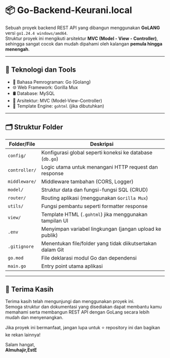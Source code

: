 # 📦 Go-Backend-Keurani.local

Sebuah proyek backend REST API yang dibangun menggunakan **GoLANG** versi `go1.24.4 windows/amd64`.  
Struktur proyek ini mengikuti arsitektur **MVC (Model - View - Controller)**, sehingga sangat cocok dan mudah dipahami oleh kalangan **pemula hingga menengah**.

---

## 🧠 Teknologi dan Tools
- 🔧 Bahasa Pemrograman: Go (Golang)
- 🌐 Web Framework: Gorilla Mux
- 🛢️ Database: MySQL
- 🧩 Arsitektur: MVC (Model-View-Controller)
- 🧱 Template Engine: `gohtml` (jika dibutuhkan)

---

## 🗂️ Struktur Folder

| Folder/File      | Deskripsi                                                                 |
|------------------|--------------------------------------------------------------------------|
| `config/`        | Konfigurasi global seperti koneksi ke database (`db.go`)                |
| `controller/`    | Logic utama untuk menangani HTTP request dan response                   |
| `middleware/`    | Middleware tambahan (CORS, Logger)                                       |
| `model/`         | Struktur data dan fungsi-fungsi SQL (CRUD)                              |
| `router/`        | Routing aplikasi (menggunakan `Gorilla Mux`)                            |
| `utils/`         | Fungsi pembantu seperti formatter response                              |
| `view/`          | Template HTML (`.gohtml`) jika menggunakan tampilan UI                  |
| `.env`           | Menyimpan variabel lingkungan (jangan upload ke publik)                 |
| `.gitignore`     | Menentukan file/folder yang tidak diikutsertakan dalam Git              |
| `go.mod`         | File deklarasi modul Go dan dependensi                                  |
| `main.go`        | Entry point utama aplikasi                                               |


---

## 🙏 Terima Kasih

Terima kasih telah mengunjungi dan menggunakan proyek ini.  
Semoga struktur dan dokumentasi yang disediakan dapat membantu kamu memahami serta membangun REST API dengan GoLang secara lebih mudah dan menyenangkan.

Jika proyek ini bermanfaat, jangan lupa untuk ⭐️ repository ini dan bagikan ke rekan lainnya!

Salam hangat,  
**Almuhajir,EstE**


